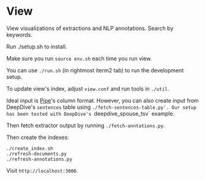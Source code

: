 View
====

View visualizations of extractions and NLP annotations. Search by keywords.

Run ./setup.sh to install.

Make sure you run `source env.sh` each time you run view.

You can use `./run.sh` (in rightmost iterm2 tab) to run the development setup.

To update view's index, adjust `view.conf` and run tools in `./util`.

Ideal input is [Pipe](../pipe)'s column format. However, you can also create input from DeepDive's `sentences` table using `./fetch-sentences-table.py'. Our setup has been tested with DeepDive's `deepdive_spouse_tsv` example.

Then fetch extractor output by running `./fetch-anntations.py`.

Then create the indexes:

```
./create_index.sh
./refresh-documents.py
./refresh-annotations.py
``` 

Visit `http://localhost:3000`.
